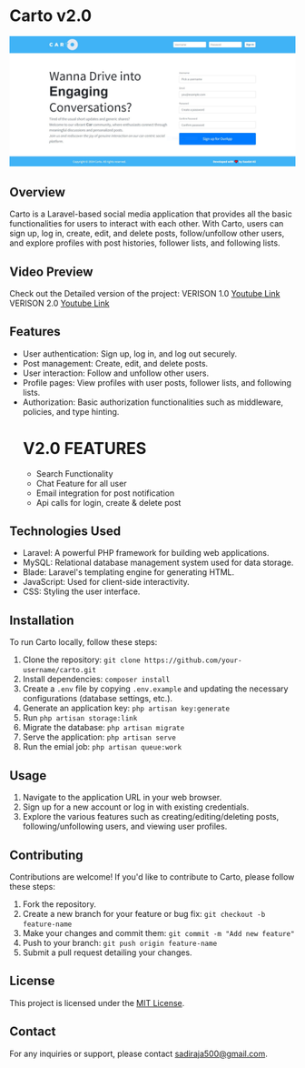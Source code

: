 # Carto v2.0
![Carto ](public/carto-thumnail.JPG)

## Overview

Carto is a Laravel-based social media application that provides all the basic functionalities for users to interact with each other. With Carto, users can sign up, log in, create, edit, and delete posts, follow/unfollow other users, and explore profiles with post histories, follower lists, and following lists.

## Video Preview
Check out the Detailed version of the project:
VERISON 1.0 [Youtube Link](https://bit.ly/4bxezn6)
VERISON 2.0 [Youtube Link](https://bit.ly/4bxezn6)


## Features

- User authentication: Sign up, log in, and log out securely.
- Post management: Create, edit, and delete posts.
- User interaction: Follow and unfollow other users.
- Profile pages: View profiles with user posts, follower lists, and following lists.
- Authorization: Basic authorization functionalities such as middleware, policies, and type hinting.
  # V2.0 FEATURES
  - Search Functionality
  - Chat Feature for all user
  - Email integration for post notification
  - Api calls for login, create & delete post

## Technologies Used

- Laravel: A powerful PHP framework for building web applications.
- MySQL: Relational database management system used for data storage.
- Blade: Laravel's templating engine for generating HTML.
- JavaScript: Used for client-side interactivity.
- CSS: Styling the user interface.

## Installation

To run Carto locally, follow these steps:

1. Clone the repository: `git clone https://github.com/your-username/carto.git`
2. Install dependencies: `composer install`
3. Create a `.env` file by copying `.env.example` and updating the necessary configurations (database settings, etc.).
4. Generate an application key: `php artisan key:generate`
5. Run `php artisan storage:link`
6. Migrate the database: `php artisan migrate`
7. Serve the application: `php artisan serve`
8. Run the emial job:  `php artisan queue:work`

## Usage

1. Navigate to the application URL in your web browser.
2. Sign up for a new account or log in with existing credentials.
3. Explore the various features such as creating/editing/deleting posts, following/unfollowing users, and viewing user profiles.

## Contributing

Contributions are welcome! If you'd like to contribute to Carto, please follow these steps:

1. Fork the repository.
2. Create a new branch for your feature or bug fix: `git checkout -b feature-name`
3. Make your changes and commit them: `git commit -m "Add new feature"`
4. Push to your branch: `git push origin feature-name`
5. Submit a pull request detailing your changes.

## License

This project is licensed under the [MIT License](LICENSE).

## Contact

For any inquiries or support, please contact sadiraja500@gmail.com.

